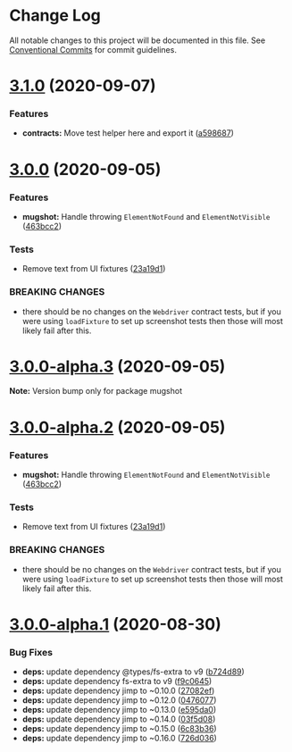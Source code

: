 # Change Log

All notable changes to this project will be documented in this file.
See [Conventional Commits](https://conventionalcommits.org) for commit guidelines.

# [3.1.0](https://github.com/NiGhTTraX/mugshot/compare/mugshot@3.0.0...mugshot@3.1.0) (2020-09-07)


### Features

* **contracts:** Move test helper here and export it ([a598687](https://github.com/NiGhTTraX/mugshot/commit/a598687))





# [3.0.0](https://github.com/NiGhTTraX/mugshot/compare/mugshot@3.0.0-alpha.1...mugshot@3.0.0) (2020-09-05)


### Features

* **mugshot:** Handle throwing `ElementNotFound` and `ElementNotVisible` ([463bcc2](https://github.com/NiGhTTraX/mugshot/commit/463bcc2))


### Tests

* Remove text from UI fixtures ([23a19d1](https://github.com/NiGhTTraX/mugshot/commit/23a19d1))


### BREAKING CHANGES

* there should be no changes on the `Webdriver` contract
tests, but if you were using `loadFixture` to set up screenshot tests
then those will most likely fail after this.





# [3.0.0-alpha.3](https://github.com/NiGhTTraX/mugshot/compare/mugshot@3.0.0-alpha.2...mugshot@3.0.0-alpha.3) (2020-09-05)

**Note:** Version bump only for package mugshot





# [3.0.0-alpha.2](https://github.com/NiGhTTraX/mugshot/compare/mugshot@3.0.0-alpha.1...mugshot@3.0.0-alpha.2) (2020-09-05)


### Features

* **mugshot:** Handle throwing `ElementNotFound` and `ElementNotVisible` ([463bcc2](https://github.com/NiGhTTraX/mugshot/commit/463bcc2))


### Tests

* Remove text from UI fixtures ([23a19d1](https://github.com/NiGhTTraX/mugshot/commit/23a19d1))


### BREAKING CHANGES

* there should be no changes on the `Webdriver` contract
tests, but if you were using `loadFixture` to set up screenshot tests
then those will most likely fail after this.





# [3.0.0-alpha.1](https://github.com/NiGhTTraX/mugshot/compare/mugshot@3.0.0-alpha.0...mugshot@3.0.0-alpha.1) (2020-08-30)


### Bug Fixes

* **deps:** update dependency @types/fs-extra to v9 ([b724d89](https://github.com/NiGhTTraX/mugshot/commit/b724d89))
* **deps:** update dependency fs-extra to v9 ([f9c0645](https://github.com/NiGhTTraX/mugshot/commit/f9c0645))
* **deps:** update dependency jimp to ~0.10.0 ([27082ef](https://github.com/NiGhTTraX/mugshot/commit/27082ef))
* **deps:** update dependency jimp to ~0.12.0 ([0476077](https://github.com/NiGhTTraX/mugshot/commit/0476077))
* **deps:** update dependency jimp to ~0.13.0 ([e595da0](https://github.com/NiGhTTraX/mugshot/commit/e595da0))
* **deps:** update dependency jimp to ~0.14.0 ([03f5d08](https://github.com/NiGhTTraX/mugshot/commit/03f5d08))
* **deps:** update dependency jimp to ~0.15.0 ([6c83b36](https://github.com/NiGhTTraX/mugshot/commit/6c83b36))
* **deps:** update dependency jimp to ~0.16.0 ([726d036](https://github.com/NiGhTTraX/mugshot/commit/726d036))
